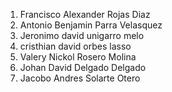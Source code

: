 1. Francisco Alexander Rojas Diaz
2. Antonio Benjamin Parra Velasquez
3. Jeronimo david unigarro melo
4. cristhian david orbes lasso
5. Valery Nickol Rosero Molina
6. Johan David Delgado Delgado
7. Jacobo Andres Solarte Otero